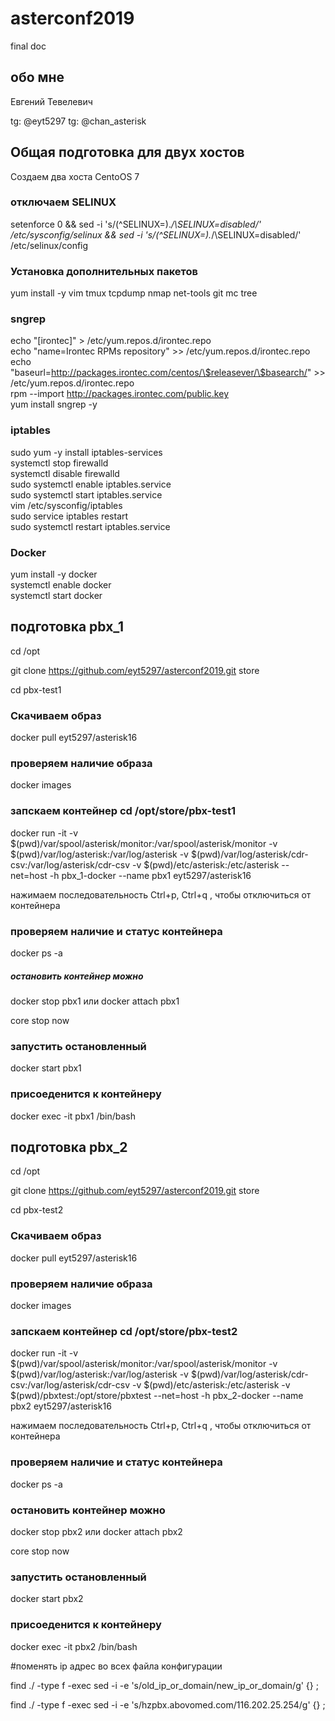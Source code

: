 # asterconf2019
final doc
## обо мне
Евгений Тевелевич

tg: @eyt5297
tg: @chan_asterisk


## Общая подготовка для двух хостов

Создаем два хоста CentoOS 7

### отключаем SELINUX
setenforce 0 &&
sed -i 's/\(^SELINUX=\).*/\SELINUX=disabled/' /etc/sysconfig/selinux &&
sed -i 's/\(^SELINUX=\).*/\SELINUX=disabled/' /etc/selinux/config

### Установка дополнительных пакетов
yum install -y vim tmux tcpdump nmap net-tools git mc tree 

### sngrep 
 echo "[irontec]" > /etc/yum.repos.d/irontec.repo \
 echo "name=Irontec RPMs repository" >> /etc/yum.repos.d/irontec.repo \
 echo "baseurl=http://packages.irontec.com/centos/\$releasever/\$basearch/" >> /etc/yum.repos.d/irontec.repo \
 rpm --import http://packages.irontec.com/public.key \
 yum install sngrep -y 

### iptables 
 sudo yum -y install iptables-services \
 systemctl stop firewalld \
 systemctl disable firewalld \
 sudo systemctl enable iptables.service \
 sudo systemctl start iptables.service \
 vim /etc/sysconfig/iptables \
 sudo service iptables restart \
 sudo systemctl restart iptables.service 

### Docker
yum install -y docker \
systemctl enable docker \
systemctl start docker 


## подготовка pbx_1

cd /opt

git clone https://github.com/eyt5297/asterconf2019.git store

cd pbx-test1

### Скачиваем образ
docker pull eyt5297/asterisk16

### проверяем наличие образа
docker images

### запскаем контейнер cd /opt/store/pbx-test1 
docker run -it -v $(pwd)/var/spool/asterisk/monitor:/var/spool/asterisk/monitor -v $(pwd)/var/log/asterisk:/var/log/asterisk -v $(pwd)/var/log/asterisk/cdr-csv:/var/log/asterisk/cdr-csv -v $(pwd)/etc/asterisk:/etc/asterisk --net=host -h pbx_1-docker --name pbx1 eyt5297/asterisk16

нажимаем последовательность Ctrl+p, Ctrl+q , чтобы отключиться от контейнера

### проверяем наличие и статус контейнера
docker ps -a

##### остановить контейнер можно 
docker stop pbx1
или
docker attach pbx1 

core stop now

### запустить остановленный 
docker start pbx1

### присоеденится к контейнеру 
docker exec -it  pbx1 /bin/bash




## подготовка pbx_2

cd /opt

git clone https://github.com/eyt5297/asterconf2019.git  store
 
cd pbx-test2

### Скачиваем образ
docker pull eyt5297/asterisk16

### проверяем наличие образа
docker images

### запскаем контейнер cd /opt/store/pbx-test2 
docker run -it -v $(pwd)/var/spool/asterisk/monitor:/var/spool/asterisk/monitor -v $(pwd)/var/log/asterisk:/var/log/asterisk -v $(pwd)/var/log/asterisk/cdr-csv:/var/log/asterisk/cdr-csv -v $(pwd)/etc/asterisk:/etc/asterisk -v $(pwd)/pbxtest:/opt/store/pbxtest --net=host -h pbx_2-docker --name pbx2 eyt5297/asterisk16 

нажимаем последовательность Ctrl+p, Ctrl+q , чтобы отключиться от контейнера

### проверяем наличие и статус контейнера
docker ps -a

### остановить контейнер можно 
docker stop pbx2
или
docker attach pbx2 

core stop now

### запустить остановленный 
docker start pbx2

### присоеденится к контейнеру 
docker exec -it pbx2 /bin/bash


#поменять ip адрес во всех файла конфигурации

find ./ -type f -exec sed -i -e 's/old_ip_or_domain/new_ip_or_domain/g' {} \;


find ./ -type f -exec sed -i -e 's/hzpbx.abovomed.com/116.202.25.254/g' {} \;
